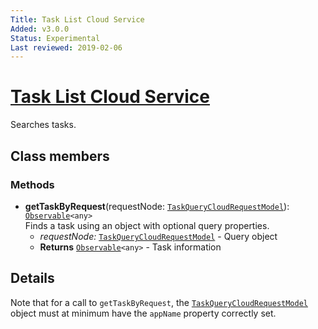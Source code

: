 ```yaml
---
Title: Task List Cloud Service
Added: v3.0.0
Status: Experimental
Last reviewed: 2019-02-06
---
```


# [Task List Cloud Service](../../lib/process-services-cloud/src/lib/task/task-list/services/task-list-cloud.service.ts "Defined in task-list-cloud.service.ts")

Searches tasks. 

## Class members

### Methods

-   **getTaskByRequest**(requestNode: [`TaskQueryCloudRequestModel`](../../lib/process-services-cloud/src/lib/task/task-list/models/filter-cloud-model.ts)): [`Observable`](http://reactivex.io/documentation/observable.html)`<any>`<br/>
    Finds a task using an object with optional query properties.
    -   _requestNode:_ [`TaskQueryCloudRequestModel`](../../lib/process-services-cloud/src/lib/task/task-list/models/filter-cloud-model.ts)  - Query object
    -   **Returns** [`Observable`](http://reactivex.io/documentation/observable.html)`<any>` - Task information

## Details

Note that for a call to `getTaskByRequest`, the
[`TaskQueryCloudRequestModel`](../../lib/process-services-cloud/src/lib/task/task-list/models/filter-cloud-model.ts) object
must at minimum have the `appName` property correctly set.
